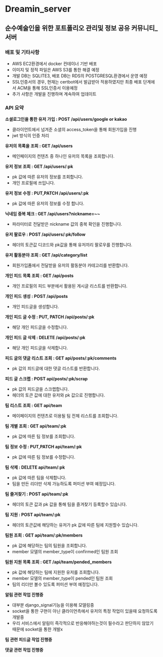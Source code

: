 # Dreamin_server
## 순수예술인을 위한 포트폴리오 관리및 정보 공유 커뮤니티_서버

### 배포 및 기타사항
- AWS EC2환경에서 docker 컨테이너 기반 배포
- 이미지 및 정적 파일은 AWS S3를 통한 해결 예정
- 개발 DB는 SQLITE3, 배포 DB는 RDS의 POSTGRESQL환경에서 운영 예정
- SSL인증서의 경우, 현재는 certbot에서 발급받아 적용하였지만 최종 배포 단계에서 ACM을 통해 SSL인증서 이용예정
- 추가 사항은 개발을 진행하며 계속하여 업데이트

### API 요약
**소셜로그인을 통한 유저 가입 : POST /api/users/google or kakao**
- 클라이언트에서 넘겨준 소셜의 access_token을 통해 회원가입을 진행
- jwt 방식의 인증 처리

**유저의 목록을 조회 : GET /api/users**
- 메인페이지의 컨텐츠 중 하나인 유저의 목록을 조회합니다.

**유저 정보 조회 : GET /api/users/:pk**
- pk 값에 따른 유저의 정보를 조회합니다.
- 개인 프로필에 쓰입니다.

**유저 정보 수정 : PUT,PATCH /api/users/:pk**
- pk 값에 따른 유저의 정보를 수정 합니다.

**닉네임 중복 체크 : GET /api/users?nickname=~~**
- 파라미터로 전달받은 nickname 값의 중복 확인을 진행합니다.

**유저 팔로우 : POST /api/users/:pk/follow**
- 헤더의 토큰값 디코드와 pk값을 통해 유저끼리 팔로우를 진행합니다.

**유저 활동분야 조회 : GET /api/category/list**
- 회원가입폼에서 전달받을 유저의 활동분야 카테고리를 반환합니다.

**개인 피드 목록 조회 : GET /api/posts**
- 개인 프로필의 피드 부분에서 활용된 게시글 리스트를 반환합니다.

**개인 피드 생성 : POST /api/posts**
- 개인 피드글을 생성합니다.

**개인 피드 글 수정 : PUT, PATCH /api/posts/:pk**
- 해당 개인 피드글을 수정합니다.

**개인 피드 글 삭제 : DELETE /api/posts/:pk**
- 해당 개인 피드글을 삭제합니다.

**피드 글의 댓글 리스트 조회 : GET api/posts/:pk/comments**
- pk 값의 피드글에 대한 댓글 리스트를 반환합니다.

**피드 글 스크랩 : POST api/posts/:pk/scrap**
- pk 값의 피드글을 스크랩합니다.
- 헤더의 토큰 값에 대한 유저와 pk 값으로 진행합니다.

**팀 리스트 조회 : GET api/team**
- 메이페이지의 컨텐츠로 이용될 팀 전체 리스트를 조회합니다.

**팀 개별 조회 : GET api/team/:pk**
- pk 값에 따른 팀 정보를 조회합니다.

**팀 정보 수정 : PUT,PATCH api/team/:pk**
- pk 값에 따른 팀 정보를 수정합니다.

**팀 삭제 : DELETE api/team/:pk**
- pk 값에 따른 팀을 삭제합니다.
- 팀을 만든 리더만 삭제 가능하도록 퍼미션 부여 예정입니다.

**팀 즐겨찾기 : POST api/team/:pk**
- 헤더의 토큰 값과 pk 값을 통해 팀을 즐겨찾기 등록할수 있습니다.

**팀 지원 : POST api/team/:pk**
- 헤더의 토큰값에 해당하는 유저가 pk 값에 따른 팀에 지원할수 있습니다.

**팀원 조회 : GET api/team/:pk/members**
- pk 값에 해당하는 팀의 팀원을 조회합니다.
- member 모델의 member_type이 confirmed인 팀원 조회

**팀원 지원 목록 조회 : GET /api/team/pended_members**
- pk 값에 해당하는 팀에 지원한 유저를 조회합니다.
- member 모델의 member_type이 pended인 팀원 조회
- 팀의 리더만 볼수 있도록 퍼미션 부여 예정입니다.

**알림 관련 작업 진행중**
- 대부분 django_signal기능을 이용해 모델링중
- socket을 통한 구현이 아닌 클라이언측에서 유저의 특정 작업이 있을때 요청하도록 개발중
- 우리 서비스에서 알림이 즉각적으로 반응해야하는것이 필수라고 판단하지 않았기 때문에 socket을 통한 개발x

**팀 관련 피드글 작업 진행중**

**댓글 관련 작업 진행중**

